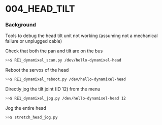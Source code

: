 # 004_HEAD_TILT

### **Background**

Tools to debug the head tilt unit not working (assuming not a mechanical failure or unplugged cable)



Check that both the pan and tilt are on the bus

```bash
>>$ RE1_dynamixel_scan.py /dev/hello-dynamixel-head
```



Reboot the servos of the head

```bash
>>$ RE1_dynamixel_reboot.py /dev/hello-dynamixel-head
```



Directly jog the tilt joint (ID 12) from the menu

```bash
>>$ RE1_dynamixel_jog.py /dev/hello-dynamixel-head 12
```



Jog the entire head

```bash
>>$ stretch_head_jog.py
```


